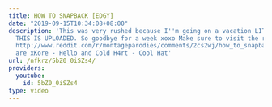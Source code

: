 ```yaml
---
title: HOW TO SNAPBACK [EDGY]
date: "2019-09-15T10:34:08+08:00"
description: 'This was very rushed because I''m going on a vacation LITERALLY WHEN
  THIS IS UPLOADED. So goodbye for a week xoxo Make sure to visit the reddit thread:
  http://www.reddit.com/r/montageparodies/comments/2cs2wj/how_to_snapback_edgy/ songs
  are xKore - Hello and Cold H4rt - Cool Hat'
url: /nfkrz/5bZ0_0iSZs4/
providers:
  youtube:
    id: 5bZ0_0iSZs4
type: video
---
```

